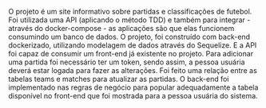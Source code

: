 O projeto é um site informativo sobre partidas e classificações de futebol.
Foi utilizada uma API (aplicando o método TDD) e também para integrar - através do docker-compose - as aplicações são que elas funcionem consumindo um banco de dados.
O projeto, foi construído com back-end dockerizado, utilizando modelagem de dados através do Sequelize. E a API foi capaz de consumir um front-end já existente no projeto.
Para adicionar uma partida foi necessário ter um token, sendo assim, a pessoa usuária deverá estar logada para fazer as alterações. Foi feito uma relação entre as tabelas teams e matches para atualizar as partidas.
O back-end foi implementado nas regras de negócio para popular adequadamente a tabela disponível no front-end que foi mostrada para a pessoa usuária do sistema.
